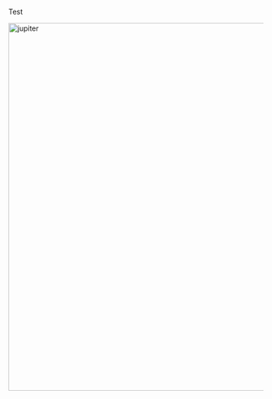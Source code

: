 Test

<img width="727" alt="jupiter" src="https://github.com/Auth-Rewrite/public-to-private-3/assets/98907291/86aba212-634d-4500-9275-712ae200e135">
